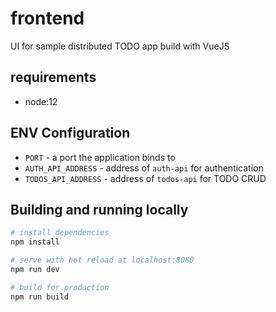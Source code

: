 # frontend

UI for sample distributed TODO app build with VueJS

## requirements
- node:12

## ENV Configuration
- `PORT` - a port the application binds to
- `AUTH_API_ADDRESS` - address of `auth-api` for authentication
- `TODOS_API_ADDRESS` - address of `todos-api` for TODO CRUD

## Building and running locally

``` bash
# install dependencies
npm install

# serve with hot reload at localhost:8080
npm run dev

# build for production
npm run build

```


